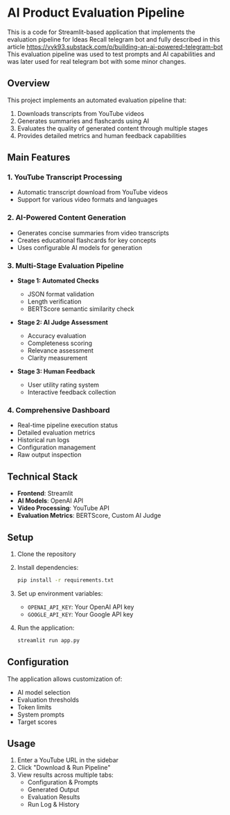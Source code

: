 # AI Product Evaluation Pipeline

This is a code for Streamlit-based application that implements the evaluation pipeline for Ideas Recall telegram bot and fully described in this article https://vvk93.substack.com/p/building-an-ai-powered-telegram-bot
This evaluation pipeline was used to test prompts and AI capabilities and was later used for real telegram bot with some minor changes.

## Overview

This project implements an automated evaluation pipeline that:
1. Downloads transcripts from YouTube videos
2. Generates summaries and flashcards using AI
3. Evaluates the quality of generated content through multiple stages
4. Provides detailed metrics and human feedback capabilities

## Main Features

### 1. YouTube Transcript Processing
- Automatic transcript download from YouTube videos
- Support for various video formats and languages

### 2. AI-Powered Content Generation
- Generates concise summaries from video transcripts
- Creates educational flashcards for key concepts
- Uses configurable AI models for generation

### 3. Multi-Stage Evaluation Pipeline
- **Stage 1: Automated Checks**
  - JSON format validation
  - Length verification
  - BERTScore semantic similarity check

- **Stage 2: AI Judge Assessment**
  - Accuracy evaluation
  - Completeness scoring
  - Relevance assessment
  - Clarity measurement

- **Stage 3: Human Feedback**
  - User utility rating system
  - Interactive feedback collection

### 4. Comprehensive Dashboard
- Real-time pipeline execution status
- Detailed evaluation metrics
- Historical run logs
- Configuration management
- Raw output inspection

## Technical Stack

- **Frontend**: Streamlit
- **AI Models**: OpenAI API
- **Video Processing**: YouTube API
- **Evaluation Metrics**: BERTScore, Custom AI Judge

## Setup

1. Clone the repository
2. Install dependencies:
   ```bash
   pip install -r requirements.txt
   ```
3. Set up environment variables:
   - `OPENAI_API_KEY`: Your OpenAI API key
   - `GOOGLE_API_KEY`: Your Google API key

4. Run the application:
   ```bash
   streamlit run app.py
   ```

## Configuration

The application allows customization of:
- AI model selection
- Evaluation thresholds
- Token limits
- System prompts
- Target scores

## Usage

1. Enter a YouTube URL in the sidebar
2. Click "Download & Run Pipeline"
3. View results across multiple tabs:
   - Configuration & Prompts
   - Generated Output
   - Evaluation Results
   - Run Log & History
